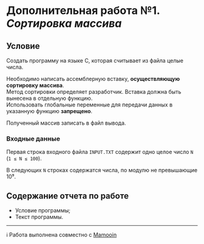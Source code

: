 # Дополнительная работа №1. *Сортировка массива*

## Условие

Создать программу на языке С, которая считывает из файла целые числа.

Необходимо написать ассемблерную вставку, **осуществляющую сортировку массива**.  
Метод сортировки определяет разработчик. Вставка должна быть вынесена в отдельную функцию.  
Использовать глобальные переменные для передачи данных в указанную функцию **запрещено**.

Полученный массив записать в файл вывода.

### Входные данные

Первая строка входного файла `INPUT.TXT` содержит одно целое число `N` (`1 ≤ N ≤ 100`).

В следующих `N` строках содержатся числа, по модулю не превышающие 10⁹.

## Содержание отчета по работе

- Условие программы;
- Текст программы.

---

ℹ Работа выполнена совместно с [Mamooin](https://github.com/Mamooin)